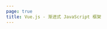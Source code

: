 ```yaml
---
page: true
title: Vue.js - 渐进式 JavaScript 框架
---
```


<script setup>
import Home from '@theme/components/Home.vue'
</script>

<Home />
